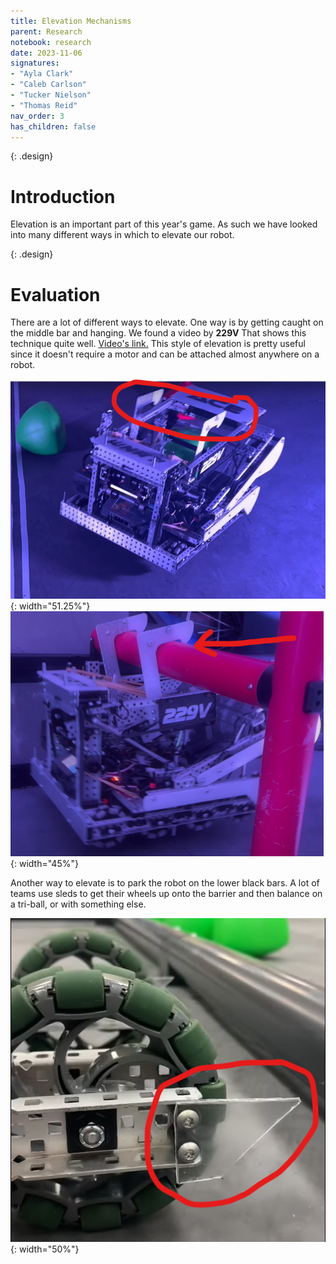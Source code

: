 ```yaml
---
title: Elevation Mechanisms
parent: Research
notebook: research
date: 2023-11-06
signatures:
- "Ayla Clark"
- "Caleb Carlson"
- "Tucker Nielson"
- "Thomas Reid"
nav_order: 3
has_children: false
---
```


{: .design}
# Introduction

Elevation is an important part of this year's game. As such we have looked into many different ways in which to elevate our robot.

{: .design}
# Evaluation

There are a lot of different ways to elevate. One way is by getting caught on the middle bar and hanging. We found a video by **229V** That shows this technique quite well. [Video's link.](https://www.youtube.com/watch?v=BGkmDeIMQyQ) This style of elevation is pretty useful since it doesn't require a motor and can be attached almost anywhere on a robot. 

<!-- ![Feild](/assets/Game%20Analysis/Over%20Under%20field.png){: width="50%"} -->

![229VElevation](/assets/Research/229VElevation.png){: width="51.25%"}![Hanger-Style](/assets/Research/Hanger-Style.png){: width="45%"}

Another way to elevate is to park the robot on the lower black bars. A lot of teams use sleds to get their wheels up onto the barrier and then balance on a tri-ball, or with something else.

![Sleds](/assets/Research/Sleds.png){: width="50%"}